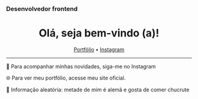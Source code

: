 ### Desenvolvedor frontend
<h1 align="center">
  Olá, seja bem-vindo (a)!
  </h1>

<p align="center">
  <a href="https://samuel-fuchs.com.br">Portfólio</a> •
  <a href="https://www.instagram.com/isamuelfuchs/">Instagram</a>
</p>

----

🧐 Para acompanhar minhas novidades, siga-me no Instagram

🌐 Para ver meu portfólio, acesse meu site oficial.

🎉 Informação aleatória: metade de mim é alemã e gosta de comer chucrute


